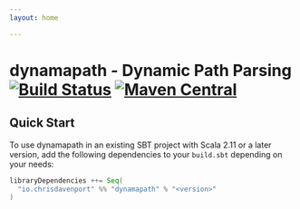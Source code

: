 ```yaml
---
layout: home

---
```


# dynamapath - Dynamic Path Parsing [![Build Status](https://travis-ci.com/ChristopherDavenport/dynamapath.svg?branch=master)](https://travis-ci.com/ChristopherDavenport/dynamapath) [![Maven Central](https://maven-badges.herokuapp.com/maven-central/io.chrisdavenport/dynamapath_2.12/badge.svg)](https://maven-badges.herokuapp.com/maven-central/io.chrisdavenport/dynamapath_2.12)

## Quick Start

To use dynamapath in an existing SBT project with Scala 2.11 or a later version, add the following dependencies to your
`build.sbt` depending on your needs:

```scala
libraryDependencies ++= Seq(
  "io.chrisdavenport" %% "dynamapath" % "<version>"
)
```